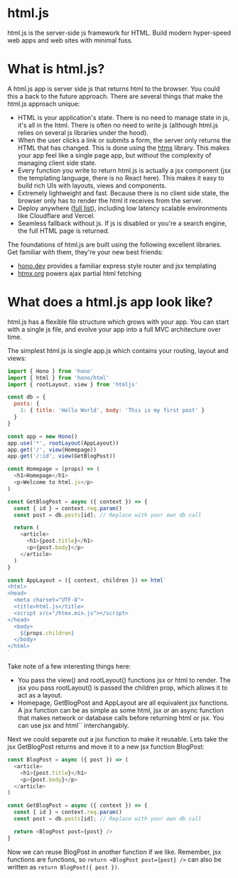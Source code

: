 # html.js

html.js is the server-side js framework for HTML. Build modern hyper-speed web apps and web sites with minimal fuss.

# What is html.js?

A html.js app is server side js that returns html to the browser. You could this a back to the future approach. There are several things that make the html.js approach unique:

- HTML is your application's state. There is no need to manage state in js, it's all in the html. There is often no need to write js (although html.js relies on several js libraries under the hood).
- When the user clicks a link or submits a form, the server only returns the HTML that has changed. This is done using the [htmx](https://htmx.org) library. This makes your app feel like a single page app, but without the complexity of managing client side state.
- Every function you write to return html.js is actually a jsx component (jsx the templating language, there is no React here). This makes it easy to build rich UIs with layouts, views and components.
- Extremely lightweight and fast. Because there is no client side state, the browser only has to render the html it receives from the server.
- Deploy anywhere ([full list](https://hono.dev/#web-standard)), including low latency scalable environments like Cloudflare and Vercel.
- Seamless fallback without js. If js is disabled or you're a search engine, the full HTML page is returned.

The foundations of html.js are built using the following excellent libraries. Get familiar with them, they're your new best friends:

- [hono.dev](https://hono.dev) provides a familiar express style router and jsx templating
- [htmx.org](https://htmx.org) powers ajax partial html fetching

# What does a html.js app look like?

html.js has a flexible file structure which grows with your app. You can start with a single js file, and evolve your app into a full MVC architecture over time.

The simplest html.js is single app.js which contains your routing, layout and views:

```js
import { Hono } from 'hono'
import { html } from 'hono/html'
import { rootLayout, view } from 'htmljs'

const db = {
  posts: {
    1: { title: 'Hello World', body: 'This is my first post' }
  }
}

const app = new Hono()
app.use('*', rootLayout(AppLayout))
app.get('/', view(Homepage))
app.get('/:id', view(GetBlogPost))

const Homepage = (props) => (
  <h1>Homepage</h1>
  <p>Welcome to html.js</p>
)

const GetBlogPost = async ({ context }) => {
  const { id } = context.req.param()
  const post = db.posts[id]; // Replace with your own db call

  return (
    <article>
      <h1>{post.title}</h1>
      <p>{post.body}</p>
    </article>
  )
}

const AppLayout = ({ context, children }) => html`
<html>
<head>
  <meta charset="UTF-8">
  <title>html.js</title>
  <script src="/htmx.min.js"></script>
</head>
  <body>
    ${props.children}
  </body>
</html>
`
```

Take note of a few interesting things here:

- You pass the view() and rootLayout() functions jsx or html to render. The jsx you pass rootLayout() is passed the children prop, which allows it to act as a layout.
- Homepage, GetBlogPost and AppLayout are all equivalent jsx functions. A jsx function can be as simple as some html, jsx or an async function that makes network or database calls before returning html or jsx. You can use jsx and html`` interchangably.

Next we could separete out a jsx function to make it reusable. Lets take the jsx GetBlogPost returns and move it to a new jsx function BlogPost:

```js
const BlogPost = async ({ post }) => (
  <article>
    <h1>{post.title}</h1>
    <p>{post.body}</p>
  </article>
)

const GetBlogPost = async ({ context }) => {
  const { id } = context.req.param()
  const post = db.posts[id]; // Replace with your own db call

  return <BlogPost post={post} />
}
```

Now we can reuse BlogPost in another function if we like.
Remember, jsx functions are functions, so `return <BlogPost post={post} />` can also be written as `return BlogPost({ post })`.

```js
